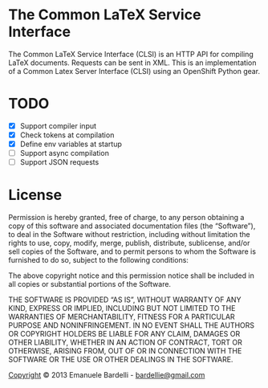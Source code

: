 The Common LaTeX Service Interface
==================================

The Common LaTeX Service Interface (CLSI) is an HTTP API for compiling LaTeX
documents. Requests can be sent in XML.
This is an implementation of a Common Latex Server Interface (CLSI) using an OpenShift Python gear.

# TODO
- [x] Support compiler input
- [x] Check tokens at compilation
- [x] Define env variables at startup
- [ ] Support async compilation
- [ ] Support JSON requests

# License
Permission is hereby granted, free of charge, to any person obtaining a copy of this software and associated documentation files (the “Software”), to deal in the Software without restriction, including without limitation the rights to use, copy, modify, merge, publish, distribute, sublicense, and/or sell copies of the Software, and to permit persons to whom the Software is furnished to do so, subject to the following conditions:

The above copyright notice and this permission notice shall be included in all copies or substantial portions of the Software.

THE SOFTWARE IS PROVIDED “AS IS”, WITHOUT WARRANTY OF ANY KIND, EXPRESS OR IMPLIED, INCLUDING BUT NOT LIMITED TO THE WARRANTIES OF MERCHANTABILITY, FITNESS FOR A PARTICULAR PURPOSE AND NONINFRINGEMENT. IN NO EVENT SHALL THE AUTHORS OR COPYRIGHT HOLDERS BE LIABLE FOR ANY CLAIM, DAMAGES OR OTHER LIABILITY, WHETHER IN AN ACTION OF CONTRACT, TORT OR OTHERWISE, ARISING FROM, OUT OF OR IN CONNECTION WITH THE SOFTWARE OR THE USE OR OTHER DEALINGS IN THE SOFTWARE.

[Copyright](http://pacbard.mit-license.org/) © 2013 Emanuele Bardelli - bardellie@gmail.com
